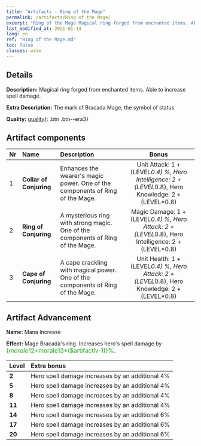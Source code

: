 ```yaml
---
title: "Artifacts - Ring of the Mage"
permalink: /artifacts/Ring of the Mage/
excerpt: "Ring of the Mage Magical ring forged from enchanted items. Able to increase spell damage."
last_modified_at: 2021-01-14
lang: en
ref: "Ring of the Mage.md"
toc: false
classes: wide
---
```

## Details

 **Description:** Magical ring forged from enchanted items. Able to increase spell damage.

 **Extra Description:** The mark of Bracada Mage, the symbol of status

 **Quality:** [quality](#artifact-components){: .btn .btn--era3}



## Artifact components

  |  Nr  |    Name  |  Description | Bonus | 
  |:-----|:---------|:-------------|:-----:| 
  | 1 | **Collar of Conjuring** | Enhances the wearer's magic power. One of the components of Ring of the Mage. | Unit Attack: 1 + (LEVEL*0.4) %, Hero Intelligence: 2 + (LEVEL*0.8), Hero Knowledge: 2 + (LEVEL*0.8) | 
  | 2 | **Ring of Conjuring** | A mysterious ring with strong magic. One of the components of Ring of the Mage. | Magic Damage: 1 + (LEVEL*0.4) %, Hero Attack: 2 + (LEVEL*0.8), Hero Intelligence: 2 + (LEVEL*0.8) | 
  | 3 | **Cape of Conjuring** | A cape crackling with magical power. One of the components of Ring of the Mage. | Unit Health: 1 + (LEVEL*0.4) %, Hero Attack: 2 + (LEVEL*0.8), Hero Knowledge: 2 + (LEVEL*0.8) | 


## Artifact Advancement

 **Name:** Mana Increase

 **Effect:** Mage Bracada's ring. Increases hero's spell damage by <span style="color: #1ca216;font-size:16px">{$morale12+$morale13*($artifactlv-1)}%</span>.

  |  Level  |    Extra bonus  | 
  |:--------|:----------------| 
  | **2** | Hero spell damage increases by an additional 4% | 
  | **5** | Hero spell damage increases by an additional 4% | 
  | **8** | Hero spell damage increases by an additional 4% | 
  | **11** | Hero spell damage increases by an additional 4% | 
  | **14** | Hero spell damage increases by an additional 6% | 
  | **17** | Hero spell damage increases by an additional 6% | 
  | **20** | Hero spell damage increases by an additional 6% | 
